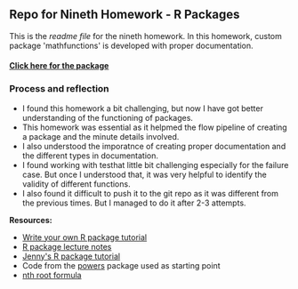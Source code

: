 ## Repo for Nineth Homework - R Packages 

This is the *readme file* for the nineth homework. In this homework, custom package 'mathfunctions' is developed with proper documentation.

#### [Click here for the package](https://github.com/abishekarun/mathfunctions)

### Process and reflection

- I found this homework a bit challenging, but now I have got better understanding of the functioning of packages. 
- This homework was essential as it helpmed the flow pipeline of creating a package and the minute details involved. 
- I also understood the imporatnce of creating proper documentation and the different types in documentation.
- I found working with testhat little bit challenging especially for the failure case. But once I understood that, it was very helpful to identify the validity of different functions.
- I also found it difficult to push it to the git repo as it was different from the previous times. But I managed to do it after 2-3 attempts.

**Resources:**

- [Write your own R package tutorial](http://stat545.com/packages06_foofactors-package.html)
- [R package lecture notes](http://stat545.com/packages00_index.html)
- [Jenny's R package tutorial](http://stat545.com/cm109-110-notes_and_exercises.html)
- Code from the [powers](https://github.com/vincenzocoia/powers) package
used as starting point
- [nth root formula](http://r.789695.n4.nabble.com/nth-root-td885442.html)